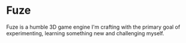 # Fuze
Fuze is a humble 3D game engine I'm crafting with the primary goal of experimenting, learning something new and challenging myself.
